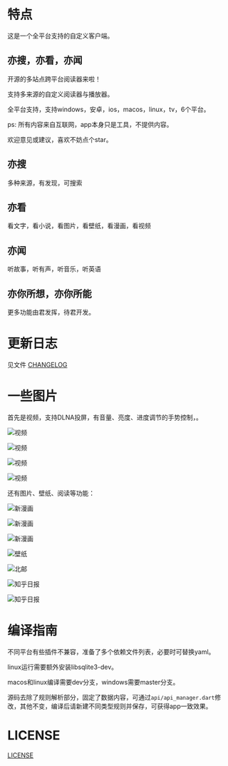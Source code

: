 # 特点

这是一个全平台支持的自定义客户端。

## 亦搜，亦看，亦闻

开源的多站点跨平台阅读器来啦！

支持多来源的自定义阅读器与播放器。

全平台支持，支持windows，安卓，ios，macos，linux，tv，6个平台。

ps: 所有内容来自互联网，app本身只是工具，不提供内容。

欢迎意见或建议，喜欢不妨点个star。

## 亦搜

多种来源，有发现，可搜索

## 亦看

看文字，看小说，看图片，看壁纸，看漫画，看视频

## 亦闻

听故事，听有声，听音乐，听英语

## 亦你所想，亦你所能

更多功能由君发挥，待君开发。

# 更新日志

见文件 [CHANGELOG](CHANGELOG.md)

# 一些图片

首先是视频，支持DLNA投屏，有音量、亮度、进度调节的手势控制，。

![视频](img/shipin1.jpg)

![视频](img/shipin3.jpg)

![视频](img/shipin2.jpg)

![视频](img/shipin4.jpg)

还有图片、壁纸、阅读等功能：

![新漫画](img/xinmanhua1.jpg)

![新漫画](img/xinmanhua3.jpg)

![新漫画](img/xinmanhua2.jpg)

![壁纸](img/bizhi1.jpg)

![北邮](img/beiyou1.jpg)

![知乎日报](img/zhihuribao1.jpg)

![知乎日报](img/zhihuribao2.jpg)

# 编译指南

不同平台有些插件不兼容，准备了多个依赖文件列表，必要时可替换yaml。

linux运行需要额外安装libsqlite3-dev。

macos和linux编译需要dev分支，windows需要master分支。

源码去除了规则解析部分，固定了数据内容，可通过`api/api_manager.dart`修改，其他不变，编译后请新建不同类型规则并保存，可获得app一致效果。

# LICENSE

[LICENSE](LICENSE)